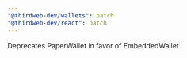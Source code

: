 ```yaml
---
"@thirdweb-dev/wallets": patch
"@thirdweb-dev/react": patch
---
```


Deprecates PaperWallet in favor of EmbeddedWallet
